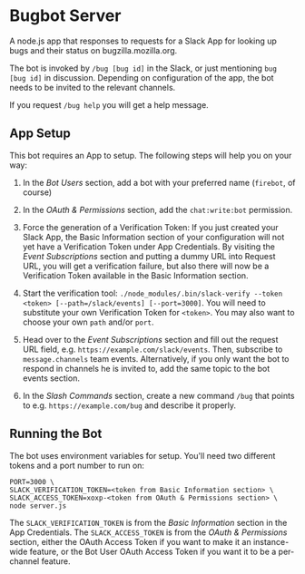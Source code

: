 Bugbot Server
==============

A node.js app that responses to requests for a Slack App for looking up bugs
and their status on bugzilla.mozilla.org.

The bot is invoked by `/bug [bug id]` in the Slack, or just mentioning `bug
[bug id]` in discussion. Depending on configuration of the app, the bot needs
to be invited to the relevant channels.

If you request `/bug help` you will get a help message.

App Setup
---------

This bot requires an App to setup. The following steps will help you on your
way:

1. In the *Bot Users* section, add a bot with your preferred name (`firebot`,
   of course)

2. In the *OAuth & Permissions* section, add the `chat:write:bot` permission.

3. Force the generation of a Verification Token: If you just created your Slack
   App, the Basic Information section of your configuration will not yet have a
   Verification Token under App Credentials. By visiting the *Event
   Subscriptions* section and putting a dummy URL into Request URL, you will
   get a verification failure, but also there will now be a Verification Token
   available in the Basic Information section.

4. Start the verification tool: `./node_modules/.bin/slack-verify --token
   <token> [--path=/slack/events] [--port=3000]`. You will need to substitute
   your own Verification Token for `<token>`. You may also want to choose your
   own `path` and/or `port`.

5. Head over to the *Event Subscriptions* section and fill out the request URL
   field, e.g. `https://example.com/slack/events`. Then, subscribe to
   `message.channels` team events. Alternatively, if you only want the bot to
   respond in channels he is invited to, add the same topic to the bot events
   section.

6. In the *Slash Commands* section, create a new command `/bug` that points to
   e.g. `https://example.com/bug` and describe it properly.

Running the Bot
----------------

The bot uses environment variables for setup. You'll need two different tokens
and a port number to run on:

    PORT=3000 \
    SLACK_VERIFICATION_TOKEN=<token from Basic Information section> \
    SLACK_ACCESS_TOKEN=xoxp-<token from OAuth & Permissions section> \
    node server.js

The `SLACK_VERIFICATION_TOKEN` is from the *Basic Information* section in the
App Credentials. The `SLACK_ACCESS_TOKEN` is from the *OAuth & Permissions*
section, either the OAuth Access Token if you want to make it an instance-wide
feature, or the Bot User OAuth Access Token if you want it to be a per-channel
feature.
